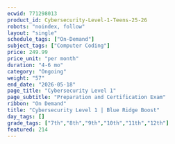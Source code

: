 ```yaml
---
ecwid: 771298013
product_id: Cybersecurity-Level-1-Teens-25-26
robots: "noindex, follow"
layout: "single"
schedule_tags: ["On-Demand"]
subject_tags: ["Computer Coding"]
price: 249.99
price_unit: "per month"
duration: "4-6 mo"
category: "Ongoing"
weight: "57"
end_date: "2026-05-18"
page_title: "Cybersecurity Level 1"
page_subtitle: "Preparation and Certification Exam"
ribbon: "On Demand"
title: "Cybersecurity Level 1 | Blue Ridge Boost"
day_tags: []
grade_tags: ["7th","8th","9th","10th","11th","12th"]
featured: 214
---
```


